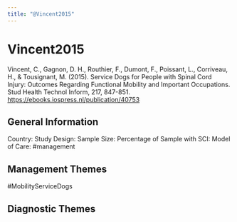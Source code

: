 ```yaml
---
title: "@Vincent2015"
---
```


# Vincent2015
Vincent, C., Gagnon, D. H., Routhier, F., Dumont, F., Poissant, L., Corriveau, H., & Tousignant, M. (2015). Service Dogs for People with Spinal Cord Injury: Outcomes Regarding Functional Mobility and Important Occupations. Stud Health Technol Inform, 217, 847-851. https://ebooks.iospress.nl/publication/40753 

## General Information
Country: 
Study Design: 
Sample Size: 
Percentage of Sample with SCI:
Model of Care: #management 

## Management Themes
#MobilityServiceDogs

## Diagnostic Themes
